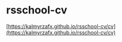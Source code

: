 # rsschool-cv

[https://kalmyrzafx.github.io/rsschool-cv/cv](https://kalmyrzafx.github.io/rsschool-cv/cv)
